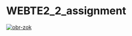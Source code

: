 # WEBTE2_2_assignment
<a href="https://ibb.co/HCmx2V8"><img src="https://i.ibb.co/f9mnS2w/obr-zok.png" alt="obr-zok" border="0" /></a>
